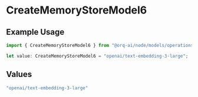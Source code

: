 # CreateMemoryStoreModel6

## Example Usage

```typescript
import { CreateMemoryStoreModel6 } from "@orq-ai/node/models/operations";

let value: CreateMemoryStoreModel6 = "openai/text-embedding-3-large";
```

## Values

```typescript
"openai/text-embedding-3-large"
```